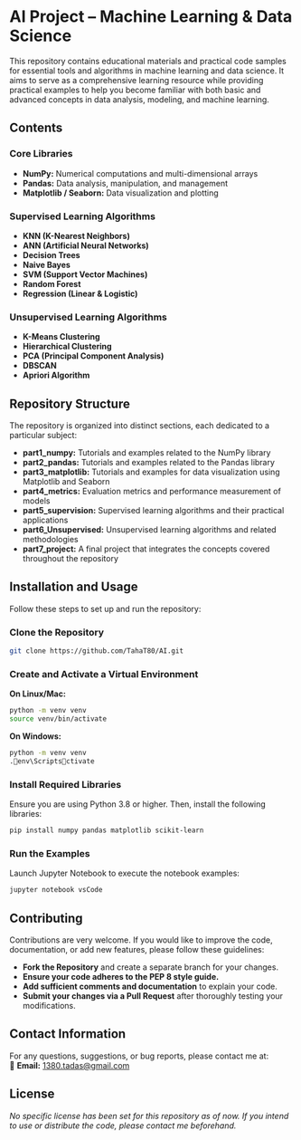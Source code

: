 # AI Project – Machine Learning & Data Science

This repository contains educational materials and practical code samples for essential tools and algorithms in machine learning and data science. It aims to serve as a comprehensive learning resource while providing practical examples to help you become familiar with both basic and advanced concepts in data analysis, modeling, and machine learning.

## Contents

### Core Libraries
- **NumPy:** Numerical computations and multi-dimensional arrays  
- **Pandas:** Data analysis, manipulation, and management  
- **Matplotlib / Seaborn:** Data visualization and plotting

### Supervised Learning Algorithms
- **KNN (K-Nearest Neighbors)**
- **ANN (Artificial Neural Networks)**
- **Decision Trees**
- **Naive Bayes**
- **SVM (Support Vector Machines)**
- **Random Forest**
- **Regression (Linear & Logistic)**

### Unsupervised Learning Algorithms
- **K-Means Clustering**
- **Hierarchical Clustering**
- **PCA (Principal Component Analysis)**
- **DBSCAN**
- **Apriori Algorithm**

## Repository Structure
The repository is organized into distinct sections, each dedicated to a particular subject:

- **part1_numpy:** Tutorials and examples related to the NumPy library  
- **part2_pandas:** Tutorials and examples related to the Pandas library  
- **part3_matplotlib:** Tutorials and examples for data visualization using Matplotlib and Seaborn  
- **part4_metrics:** Evaluation metrics and performance measurement of models  
- **part5_supervision:** Supervised learning algorithms and their practical applications  
- **part6_Unsupervised:** Unsupervised learning algorithms and related methodologies  
- **part7_project:** A final project that integrates the concepts covered throughout the repository

## Installation and Usage

Follow these steps to set up and run the repository:

### Clone the Repository
```bash
git clone https://github.com/TahaT80/AI.git
```

### Create and Activate a Virtual Environment

**On Linux/Mac:**
```bash
python -m venv venv
source venv/bin/activate
```

**On Windows:**
```bash
python -m venv venv
.env\Scriptsctivate
```

### Install Required Libraries
Ensure you are using Python 3.8 or higher. Then, install the following libraries:
```bash
pip install numpy pandas matplotlib scikit-learn
```

### Run the Examples
Launch Jupyter Notebook to execute the notebook examples:
```bash
jupyter notebook vsCode
```

## Contributing

Contributions are very welcome. If you would like to improve the code, documentation, or add new features, please follow these guidelines:

- **Fork the Repository** and create a separate branch for your changes.
- **Ensure your code adheres to the PEP 8 style guide.**
- **Add sufficient comments and documentation** to explain your code.
- **Submit your changes via a Pull Request** after thoroughly testing your modifications.

## Contact Information

For any questions, suggestions, or bug reports, please contact me at:  
📧 **Email:** [1380.tadas@gmail.com](mailto:1380.tadas@gmail.com)

## License

_No specific license has been set for this repository as of now. If you intend to use or distribute the code, please contact me beforehand._
